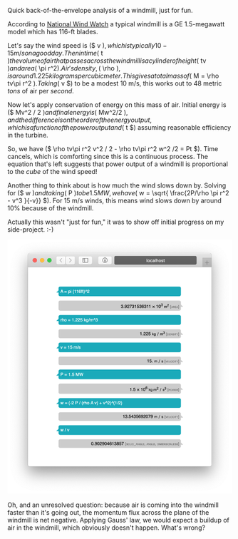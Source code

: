Quick back-of-the-envelope analysis of a windmill, just for fun.

According to [National Wind Watch](https://www.wind-watch.org/faq-size.php) a
typical windmill is a GE 1.5-megawatt model which has 116-ft blades.

Let's say the wind speed is ($ v $), which is typically 10-15 m/s on a good
day. Then in time ($ t $) the volume of air that passes across the windmill is
a cylinder of height ($ tv $) and area ($ \pi r^2$). Air's density, ($ \rho $),
is around 1.225 kilograms per cubic meter. This gives a total mass of ($ M =
\rho tv\pi r^2 $). Taking ($ v $) to be a modest 10 m/s, this works out to 48
metric _tons_ of air per _second_.

Now let's apply conservation of energy on this mass of air. Initial energy is
($ Mv^2 / 2 $) and final energy is ($ Mw^2/2 $), and the difference is on the
order of the energy output, which is a function of the power output and ($ t $)
assuming reasonable efficiency in the turbine.

So, we have ($ \rho tv\pi r^2 v^2 / 2 - \rho tv\pi r^2 w^2 /2 = Pt $). Time
cancels, which is comforting since this is a continuous process. The equation
that's left suggests that power output of a windmill is proportional to the
_cube_ of the wind speed!

Another thing to think about is how much the wind slows down by. Solving for ($
w $) and taking ($ P $) to be 1.5 MW, we have ($ w = \sqrt{ \frac{2P/\rho \pi
r^2 - v^3 }{-v}} $). For 15 m/s winds, this means wind slows down by around 10%
because of the windmill.

Actually this wasn't "just for fun," it was to show off initial progress on my
side-project. :-)

![screenshot](static/windmill-math.png)

Oh, and an unresolved question: because air is coming into the windmill faster
than it's going out, the momentum flux across the plane of the windmill is net
negative.  Applying Gauss' law, we would expect a buildup of air in the
windmill, which obviously doesn't happen. What's wrong?
